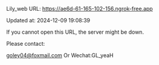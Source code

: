 Lily_web URL: https://ae6d-61-165-102-156.ngrok-free.app

Updated at: 2024-12-09 19:08:39

If you cannot open this URL, the server might be down.

Please contact: 

goley04@foxmail.com Or Wechat:GL_yeaH